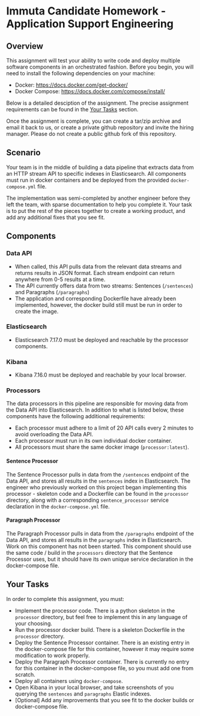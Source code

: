 # Immuta Candidate Homework - Application Support Engineering

## Overview

This assignment will test your ability to write code and deploy multiple software components
in an orchestrated fashion. Before you begin, you will need to install the following
dependencies on your machine:

- Docker: https://docs.docker.com/get-docker/
- Docker Compose: https://docs.docker.com/compose/install/

Below is a detailed desciption of the assignment. The precise assignment requirements
can be found in the [Your Tasks](#your-tasks) section.

Once the assignment is complete, you can create a tar/zip archive and email it back to us,
or create a private github repository and invite the hiring manager. Please do not create
a public github fork of this repository.

## Scenario

Your team is in the middle of building a data pipeline that extracts data from an HTTP stream API to
specific indexes in Elasticsearch. All components must run in docker containers and be deployed
from the provided `docker-compose.yml` file.

The implementation was semi-completed by another engineer before they left the team, with sparse documentation
to help you complete it. Your task is to put the rest of the pieces together to create a working product, and add
any additional fixes that you see fit.

## Components

### Data API

- When called, this API pulls data from the relevant data streams and returns results in JSON format.
    Each stream endpoint can return anywhere from 0-5 results at a time.
- The API currently offers data from two streams: Sentences (`/sentences`) and Paragraphs (`/paragraphs`)
- The application and corresponding Dockerfile have already been implemented, however, the docker build
    still must be run in order to create the image.

### Elasticsearch

- Elasticsearch 7.17.0 must be deployed and reachable by the processor components.

### Kibana

- Kibana 7.16.0 must be deployed and reachable by your local browser.

### Processors

The data processors in this pipeline are responsible for moving data from the Data API into
Elasticsearch. In addition to what is listed below, these components have the following
additional requirements:

- Each processor must adhere to a limit of 20 API calls every 2 minutes to avoid overloading
    the Data API.
- Each processor must run in its own individual docker container.
- All processors must share the same docker image (`processor:latest`).

#### Sentence Processor

The Sentence Processor pulls in data from the `/sentences` endpoint of the Data API, and stores
all results in the `sentences` index in Elasticsearch. The engineer who previously worked on this project
began implementing this processor - skeleton code and a Dockerfile can be found in the `processor` directory,
along with a corresponding `sentence_processor` service declaration in the `docker-compose.yml` file.

#### Paragraph Processor

The Paragraph Processor pulls in data from the `/paragraphs` endpoint of the Data API, and stores
all results in the `paragraphs` index in Elasticsearch. Work on this component has not been started.
This component should use the same code / build in the `processors` directory that the
Sentence Processor uses, but it should have its own unique service declaration in the
docker-compose file.

## Your Tasks

In order to complete this assignment, you must:

- Implement the processor code. There is a python skeleton in the `processor` directory, but
    feel free to implement this in any language of your choosing.
- Run the processor docker build. There is a skeleton Dockerfile in the `processor` directory.
- Deploy the Sentence Processor container. There is an existing entry in the docker-compose file
    for this container, however it may require some modification to work properly.
- Deploy the Paragraph Processor container. There is currently no entry for this container in the
    docker-compose file, so you must add one from scratch.
- Deploy all containers using `docker-compose`.
- Open Kibana in your local browser, and take screenshots of you querying the `sentences` and
    `paragraphs` Elastic indexes.
- [Optional] Add any improvements that you see fit to the docker builds or docker-compose file.

